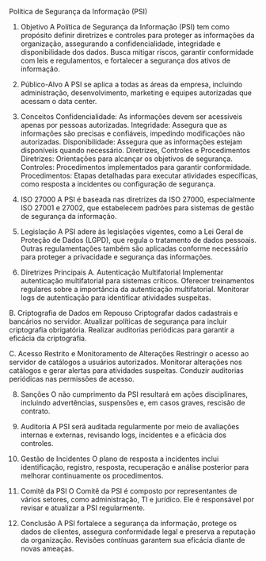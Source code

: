 Política de Segurança da Informação (PSI)
1. Objetivo
A Política de Segurança da Informação (PSI) tem como propósito definir diretrizes e controles para proteger as informações da organização, assegurando a confidencialidade, integridade e disponibilidade dos dados. Busca mitigar riscos, garantir conformidade com leis e regulamentos, e fortalecer a segurança dos ativos de informação.

2. Público-Alvo
A PSI se aplica a todas as áreas da empresa, incluindo administração, desenvolvimento, marketing e equipes autorizadas que acessam o data center.

3. Conceitos
Confidencialidade: As informações devem ser acessíveis apenas por pessoas autorizadas.
Integridade: Assegura que as informações são precisas e confiáveis, impedindo modificações não autorizadas.
Disponibilidade: Assegura que as informações estejam disponíveis quando necessário.
Diretrizes, Controles e Procedimentos
Diretrizes: Orientações para alcançar os objetivos de segurança.
Controles: Procedimentos implementados para garantir conformidade.
Procedimentos: Etapas detalhadas para executar atividades específicas, como resposta a incidentes ou configuração de segurança.

5. ISO 27000
A PSI é baseada nas diretrizes da ISO 27000, especialmente ISO 27001 e 27002, que estabelecem padrões para sistemas de gestão de segurança da informação.

6. Legislação
A PSI adere às legislações vigentes, como a Lei Geral de Proteção de Dados (LGPD), que regula o tratamento de dados pessoais. Outras regulamentações também são aplicadas conforme necessário para proteger a privacidade e segurança das informações.

7. Diretrizes Principais
A. Autenticação Multifatorial
Implementar autenticação multifatorial para sistemas críticos.
Oferecer treinamentos regulares sobre a importância da autenticação multifatorial.
Monitorar logs de autenticação para identificar atividades suspeitas.

B. Criptografia de Dados em Repouso
Criptografar dados cadastrais e bancários no servidor.
Atualizar políticas de segurança para incluir criptografia obrigatória.
Realizar auditorias periódicas para garantir a eficácia da criptografia.

C. Acesso Restrito e Monitoramento de Alterações
Restringir o acesso ao servidor de catálogos a usuários autorizados.
Monitorar alterações nos catálogos e gerar alertas para atividades suspeitas.
Conduzir auditorias periódicas nas permissões de acesso.

8. Sanções
O não cumprimento da PSI resultará em ações disciplinares, incluindo advertências, suspensões e, em casos graves, rescisão de contrato.

9. Auditoria
A PSI será auditada regularmente por meio de avaliações internas e externas, revisando logs, incidentes e a eficácia dos controles.

10. Gestão de Incidentes
O plano de resposta a incidentes inclui identificação, registro, resposta, recuperação e análise posterior para melhorar continuamente os procedimentos.

11. Comitê da PSI
O Comitê da PSI é composto por representantes de vários setores, como administração, TI e jurídico. Ele é responsável por revisar e atualizar a PSI regularmente.

12. Conclusão
A PSI fortalece a segurança da informação, protege os dados de clientes, assegura conformidade legal e preserva a reputação da organização. Revisões contínuas garantem sua eficácia diante de novas ameaças.

